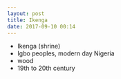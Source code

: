 ```yaml
---
layout: post
title: Ikenga
date: 2017-09-10 00:14
---
```


* Ikenga (shrine)
* Igbo peoples, modern day Nigeria
* wood
* 19th to 20th century

